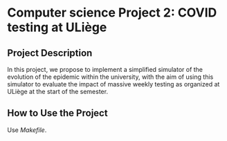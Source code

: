 # Computer science Project 2: COVID testing at ULiège

## Project Description
In this project, we propose to implement a simplified simulator of the evolution of the epidemic within the university, with the aim of using this simulator to evaluate the impact of massive weekly testing as organized at ULiège at the start of the semester.

## How to Use the Project
Use *Makefile*.

